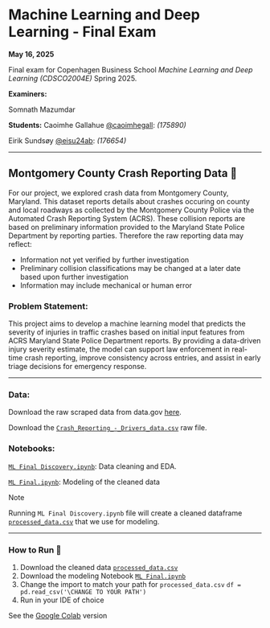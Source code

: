 # Machine Learning and Deep Learning - Final Exam
**May 16, 2025**

Final exam for Copenhagen Business School _Machine Learning and Deep Learning (CDSCO2004E)_ Spring 2025.

**Examiners:**

Somnath Mazumdar

**Students:**
Caoimhe Gallahue [@caoimhegall](https://www.github.com/caoimhegall): _(175890)_

Eirik Sundsøy [@eisu24ab](https://www.github.com/eisu24ab): _(176654)_

______________________________________________________________________________________________
## Montgomery County Crash Reporting Data :rotating_light:
For our project, we explored crash data from Montgomery County, Maryland. This dataset reports details about crashes occuring on county and local roadways as collected by the Montgomery County Police via the Automated Crash Reporting System (ACRS). These collision reports are based on preliminary information provided to the Maryland State Police Department by reporting parties. Therefore the raw reporting data may reflect:

- Information not yet verified by further investigation
- Preliminary collision classifications may be changed at a later date based upon further investigation
- Information may include mechanical or human error

### Problem Statement:
This project aims to develop a machine learning model that predicts the severity of injuries in traffic crashes based on initial input features from ACRS Maryland State Police Department reports. By providing a data-driven injury severity estimate, the model can support law enforcement in real-time crash reporting, improve consistency across entries, and assist in early triage decisions for emergency response.
______________________________________________________________________________________________
### Data:
Download the raw scraped data from data.gov [here](https://catalog.data.gov/dataset/crash-reporting-drivers-data). 

Download the [`Crash_Reporting_-_Drivers_data.csv`](https://github.com/caoimhegall/CBS-MachineLearning-Final/blob/main/data/Crash_Reporting_-_Drivers_Data.csv) raw file.

### Notebooks:
[`ML Final Discovery.ipynb`](https://github.com/caoimhegall/CBS-MachineLearning-Final/blob/main/src/ML%20Final%20Discovery.ipynb): Data cleaning and EDA. 

[`ML Final.ipynb`](https://github.com/caoimhegall/CBS-MachineLearning-Final/blob/main/src/ML%20Final.ipynb): Modeling of the cleaned data


> [!NOTE] 
> Running `ML Final Discovery.ipynb` file will create a cleaned dataframe [`processed_data.csv`](https://github.com/caoimhegall/CBS-MachineLearning-Final/blob/main/data/processed_data.csv) that we use for modeling.
______________________________________________________________________________________________
### How to Run :police_car:
1. Download the cleaned data [`processed_data.csv`](https://github.com/caoimhegall/CBS-MachineLearning-Final/blob/main/data/processed_data.csv)
2. Download the modeling Notebook [`ML Final.ipynb`](https://github.com/caoimhegall/CBS-MachineLearning-Final/blob/main/src/ML%20Final.ipynb)
3. Change the import to match your path for `processed_data.csv`
   `df = pd.read_csv('\CHANGE TO YOUR PATH')`
5. Run in your IDE of choice

See the [Google Colab](https://colab.research.google.com/drive/1eoh7xT6KE-tnHjSp4Ycx-QoC7KNQtCwy?usp=sharing) version
